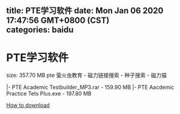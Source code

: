 
title: PTE学习软件
date: Mon Jan 06 2020 17:47:56 GMT+0800 (CST)    
categories: baidu
---

# PTE学习软件
size: 357.70 MB
 pte 萤火虫教育 - 磁力链接搜索 - 种子搜索 - 磁力猫
 
|- PTE Academic Testbuilder_MP3.rar - 159.90 MB
|- PTE Aacdemic Practice Tets Plus.exe - 197.80 MB

[How to download](https://bpcam.bemobtrk.com/go/2ceec3aa-1ca2-46d6-b9ff-aaa5c184517c?jno=1455)